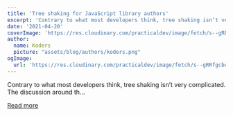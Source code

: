 ```yaml
---
title: 'Tree shaking for JavaScript library authors'
excerpt: 'Contrary to what most developers think, tree shaking isn’t very complicated. The discussion around th...'
date: '2021-04-20'
coverImage: 'https://res.cloudinary.com/practicaldev/image/fetch/s--gRRfgcbq--/c_imagga_scale,f_auto,fl_progressive,h_420,q_auto,w_1000/https://dev-to-uploads.s3.amazonaws.com/uploads/articles/eudq8tnb0ixfbrpipuvl.png'
author:
  name: Koders
  picture: "assets/blog/authors/koders.png"
ogImage:
  url: 'https://res.cloudinary.com/practicaldev/image/fetch/s--gRRfgcbq--/c_imagga_scale,f_auto,fl_progressive,h_420,q_auto,w_1000/https://dev-to-uploads.s3.amazonaws.com/uploads/articles/eudq8tnb0ixfbrpipuvl.png'
---
```


Contrary to what most developers think, tree shaking isn’t very complicated. The discussion around th...

[Read more](https://dev.to/livechat/tree-shaking-for-javascript-library-authors-4lb0)
